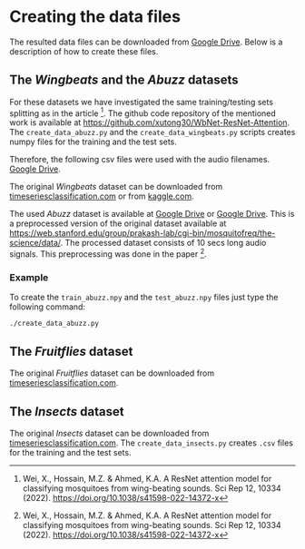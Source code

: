 # Creating the data files

The resulted data files can be downloaded from [Google Drive](https://drive.google.com/drive/folders/1kt94eoQ4LKunu0DCHxmZfUbXmmrlpdK2?usp=sharing).
Below is a description of how to create these files.

## The *Wingbeats* and the *Abuzz* datasets

For these datasets we have investigated the same training/testing sets splitting as in the article [^fn1].
The github code repository of the mentioned work is available at https://github.com/xutong30/WbNet-ResNet-Attention.
The `create_data_abuzz.py` and the `create_data_wingbeats.py` scripts creates numpy files for the training and the test sets.

Therefore, the following csv files were used with the audio filenames.
[Google Drive](https://drive.google.com/drive/folders/1uDbzjY38QrmuglkwKVyIlLYxNpAvMKZk?usp=sharing).

The original *Wingbeats* dataset can be downloaded from [timeseriesclassification.com](http://www.timeseriesclassification.com/description.php?Dataset=MosquitoSound)
or from [kaggle.com](https://www.kaggle.com/datasets/potamitis/wingbeats).

The used *Abuzz* dataset is available at [Google Drive](https://drive.google.com/file/d/1iEX6DTU1euZyLbGX19EQgMwOGEXLGTte/view)
or [Google Drive](https://drive.google.com/file/d/1qRiiPYCpaoAxv--o2EGcFoHeQPk3JFZM/view?usp=sharing).
This is a preprocessed version of the original dataset available at https://web.stanford.edu/group/prakash-lab/cgi-bin/mosquitofreq/the-science/data/.
The processed dataset consists of 10 secs long audio signals. This preprocessing was done in the paper [^fn1].

### Example

To create the `train_abuzz.npy` and the `test_abuzz.npy` files just type the following command:
```
./create_data_abuzz.py
```

## The *Fruitflies* dataset

The original *Fruitflies* dataset can be downloaded from [timeseriesclassification.com](http://www.timeseriesclassification.com/description.php?Dataset=FruitFlies).

## The *Insects* dataset

The original *Insects* dataset can be downloaded from [timeseriesclassification.com](http://www.timeseriesclassification.com/description.php?Dataset=InsectSound).
The `create_data_insects.py` creates `.csv` files for the training and the test sets.

[^fn1]: Wei, X., Hossain, M.Z. & Ahmed, K.A. A ResNet attention model for classifying mosquitoes from wing-beating sounds. Sci Rep 12, 10334 (2022). https://doi.org/10.1038/s41598-022-14372-x

 
